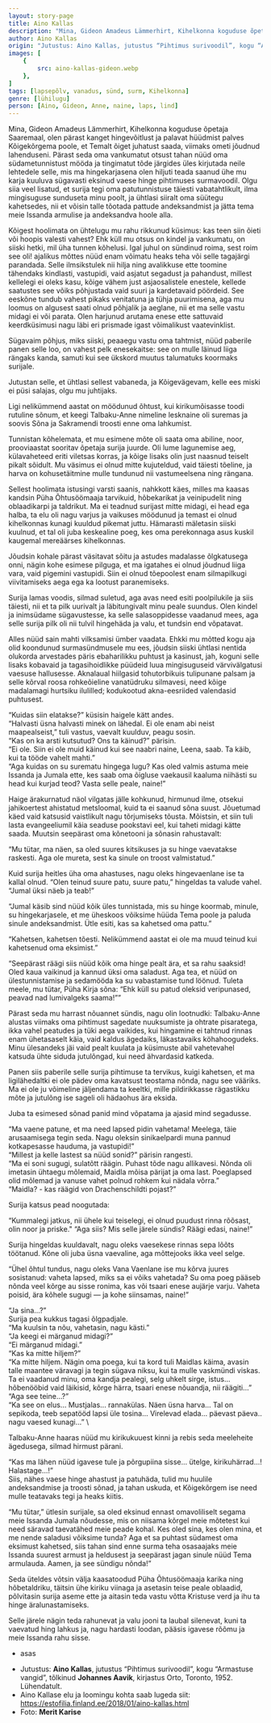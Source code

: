 ```yaml
---
layout: story-page
title: Aino Kallas
description: "Mina, Gideon Amadeus Lämmerhirt, Kihelkonna koguduse õpetaja Saaremaal, olen pärast kanget hingevõitlust ja palavat hüüdmist palves Kõigekõrgema poole, viimaks ometi jõudnud lahenduseni."
author: Aino Kallas
origin: "Jutustus: Aino Kallas, jutustus “Pihtimus surivoodil”, kogu “Armastuse vangid”, tõlkinud Johannes Aavik, kirjastus Orto, Toronto, 1952. Lühendatult."
images: [
    {
        src: aino-kallas-gideon.webp
    },
]
tags: [lapsepõlv, vanadus, sünd, surm, Kihelkonna]
genre: [lühilugu]
person: [Aino, Gideon, Anne, naine, laps, lind]
---
```


<!-- # {{$doc.title}} -->


Mina, Gideon Amadeus Lämmerhirt, Kihelkonna koguduse õpetaja Saaremaal, olen pärast kanget hingevõitlust ja palavat hüüdmist palves Kõigekõrgema poole, et Temalt õiget juhatust saada, viimaks ometi jõudnud lahenduseni. Pärast seda oma vankumatut otsust tahan nüüd oma südametunnistust mööda ja tingimatut tõde järgides üles kirjutada neile lehtedele selle, mis ma hingekarjasena olen hiljuti teada saanud ühe mu karja kuuluva sügavasti eksinud vaese hinge pihtimuses surmavoodil. Olgu siia veel lisatud, et surija tegi oma patutunnistuse täiesti vabatahtlikult, ilma mingisuguse sunduseta minu poolt, ja ühtlasi siiralt oma süütegu kahetsedes, nii et võisin talle tõotada pattude andeksandmist ja jätta tema meie Issanda armulise ja andeksandva hoole alla.

Kõigest hoolimata on ühtelugu mu rahu rikkunud küsimus: kas teen siin õieti või hoopis valesti vahest? Ehk küll mu otsus on kindel ja vankumatu, on siiski hetki, mil üha tunnen kõhelusi. Igal juhul on sündinud roima, sest roim see oli! ajalikus mõttes nüüd enam võimatu heaks teha või selle tagajärgi parandada. Selle ilmsikstulek nii hilja ning avalikkuse ette toomine tähendaks kindlasti, vastupidi, vaid asjatut segadust ja pahandust, millest kellelegi ei oleks kasu, kõige vähem just asjaosalistele enestele, kellede saatustes see võiks põhjustada vaid suuri ja kardetavaid pöördeid. See eeskõne tundub vahest pikaks venitatuna ja tühja puurimisena, aga mu loomus on algusest saati olnud põhjalik ja aeglane, nii et ma selle vastu midagi ei või parata. Olen harjunud arutama enese ette sattuvaid keerdküsimusi nagu läbi eri prismade igast võimalikust vaatevinklist. 

Sügavaim põhjus, miks siiski, peaaegu vastu oma tahtmist, nüüd paberile panen selle loo, on vahest pelk enesekaitse: see on mulle läinud liiga rängaks kanda, samuti kui see ükskord muutus talumatuks koormaks surijale.

Jutustan selle, et ühtlasi sellest vabaneda, ja Kõigevägevam, kelle ees miski ei püsi salajas, olgu mu juhtijaks.

Ligi nelikümmend aastat on möödunud õhtust, kui kirikumõisasse toodi rutuline sõnum, et keegi Talbaku-Anne nimeline lesknaine oli suremas ja soovis Sõna ja Sakramendi troosti enne oma lahkumist.

Tunnistan kõhelemata, et mu esimene mõte oli saata oma abiline, noor, prooviaastat sooritav õpetaja surija juurde. Oli lume lagunemise aeg, külavaheteed eriti viletsas korras, ja kõige lisaks olin just naasnud teiselt pikalt sõidult. Mu väsimus ei olnud mitte kujuteldud, vaid täiesti tõeline, ja harva on kohusetäitmine mulle tundunud nii vastumeelsena ning rängana.

Sellest hoolimata istusingi varsti saanis, nahkkott käes, milles ma kaasas kandsin Püha Õhtusöömaaja tarvikuid, hõbekarikat ja veinipudelit ning oblaadikarpi ja taldrikut. Ma ei teadnud surijast mitte midagi, ei head ega halba, ta elu oli nagu varjus ja vaikuses möödunud ja temast ei olnud kihelkonnas kunagi kuuldud pikemat juttu. Hämarasti mäletasin siiski kuulnud, et tal oli juba keskealine poeg, kes oma perekonnaga asus kuskil kaugemal mereäärses kihelkonnas.

Jõudsin kohale pärast väsitavat sõitu ja astudes madalasse õlgkatusega onni, nägin kohe esimese pilguga, et ma igatahes ei olnud jõudnud liiga vara, vaid pigemini vastupidi. Siin ei olnud tõepoolest enam silmapilkugi viivitamiseks aega ega ka lootust paranemiseks.

Surija lamas voodis, silmad suletud, aga avas need esiti poolpilukile ja siis täiesti, nii et ta pilk uurivalt ja läbitungivalt minu peale suundus. Olen kindel ja inimsüdame sügavustesse, ka selle salasoppidesse vaadanud mees, aga selle surija pilk oli nii tulvil hingehäda ja valu, et tundsin end võpatavat.

Alles nüüd sain mahti vilksamisi ümber vaadata. Ehkki mu mõtted kogu aja olid koondunud surmasündmusele mu ees, jõudsin siiski ühtlasi nentida olukorda arvestades päris ebaharilikku puhtust ja kasinust, jah, koguni selle lisaks kobavaid ja tagasihoidlikke püüdeid luua mingisuguseid värvivälgatusi vaesuse hallusesse. Aknalaual hiilgasid tohutorbikuis tulipunane palsam ja selle kõrval roosa rohkeõieline vanatüdruku silmavesi, need kõige madalamagi hurtsiku ilulilled; kodukootud akna-eesriided valendasid puhtusest.

“Kuidas siin elatakse?” küsisin haigele kätt andes. \
“Halvasti üsna halvasti minek on lähedal. Ei ole enam abi neist maapealseist,” tuli vastus, vaevalt kuulduv, peagu sosin. \
“Kas on ka arsti kutsutud? Ons ta käinud?” pärisin. \
“Ei ole. Siin ei ole muid käinud kui see naabri naine, Leena, saab. Ta käib, kui ta tööde vahelt mahti.” \
“Aga kuidas on su surematu hingega lugu? Kas oled valmis astuma meie Issanda ja Jumala ette, kes saab oma õigluse vaekausil kaaluma niihästi su head kui kurjad teod? Vasta selle peale, naine!”

Haige ärakurnatud näol vilgatas jälle kohkunud, hirmunud ilme, otsekui jahikoertest ahistatud metsloomal, kuid ta ei saanud sõna suust. Jõuetumad käed vaid katsusid vaistlikult nagu tõrjumiseks tõusta. Mõistsin, et siin tuli lasta evangeeliumil käia seaduse pookstavi eel, kui taheti midagi kätte saada. Muutsin seepärast oma kõnetooni ja sõnasin rahustavalt:

“Mu tütar, ma näen, sa oled suures kitsikuses ja su hinge vaevatakse raskesti. Aga ole mureta, sest ka sinule on troost valmistatud.”

Kuid surija heitles üha oma ahastuses, nagu oleks hingevaenlane ise ta kallal olnud. “Olen teinud suure patu, suure patu,” hingeldas ta valude vahel. “Jumal üksi näeb ja teab!”

“Jumal käsib sind nüüd kõik üles tunnistada, mis su hinge koormab, minule, su hingekarjasele, et me üheskoos võiksime hüüda Tema poole ja paluda sinule andeksandmist. Ütle esiti, kas sa kahetsed oma pattu.”

“Kahetsen, kahetsen tõesti. Nelikümmend aastat ei ole ma muud teinud kui kahetsenud oma eksimist.”

“Seepärast räägi siis nüüd kõik oma hinge pealt ära, et sa rahu saaksid! Oled kaua vaikinud ja kannud üksi oma saladust. Aga tea, et nüüd on ülestunnistamise ja sedamööda ka su vabastamise tund löönud. Tuleta meele, mu tütar, Püha Kirja sõna: “Ehk küll su patud oleksid veripunased, peavad nad lumivalgeks saama!””

Pärast seda mu harrast nõuannet sündis, nagu olin lootnudki: Talbaku-Anne alustas viimaks oma pihtimust sagedate nuuksumiste ja ohtrate pisaratega, ikka vahel peatudes ja tüki aega vaikides, kui hingamine ei tahtnud rinnas enam ühetasaselt käia, vaid kaldus ägedaiks, läkastavaiks köhahoogudeks. Minu ülesandeks jäi vaid pealt kuulata ja küsimuste abil vahetevahel katsuda ühte siduda jutulõngad, kui need ähvardasid katkeda.

Panen siis paberile selle surija pihtimuse ta tervikus, kuigi kahetsen, et ma ligilähedaltki ei ole pädev oma kavatsust teostama nõnda, nagu see vääriks. Ma ei ole ju võimeline jäljendama ta keeltki, mille pildirikkasse rägastikku mõte ja jutulõng ise sageli oli hädaohus ära eksida.

Juba ta esimesed sõnad panid mind võpatama ja ajasid mind segadusse.

“Ma vaene patune, et ma need lapsed pidin vahetama! Meelega, täie arusaamisega tegin seda. Nagu oleksin sinikaelpardi muna pannud kotkapesasse hauduma, ja vastupidi!” \
“Millest ja kelle lastest sa nüüd sonid?” pärisin rangesti. \
“Ma ei soni sugugi, sulatõtt räägin. Puhast tõde nagu allikavesi. Nõnda oli imetasin ühtaegu mõlemaid, Maidla mõisa pärijat ja oma last. Poeglapsed olid mõlemad ja vanuse vahet polnud rohkem kui nädala võrra.” \
“Maidla? - kas räägid von Drachenschildti pojast?”

Surija katsus pead noogutada:

“Kummalegi jatkus, nii ühele kui teiselegi, ei olnud puudust rinna rõõsast, olin noor ja priske." “Aga siis? Mis selle järele sündis? Räägi edasi, naine!”

Surija hingeldas kuuldavalt, nagu oleks vaesekese rinnas sepa lõõts töötanud. Kõne oli juba üsna vaevaline, aga mõttejooks ikka veel selge.

“Ühel õhtul tundus, nagu oleks Vana Vaenlane ise mu kõrva juures sosistanud: vaheta lapsed, miks sa ei võiks vahetada? Su oma poeg pääseb nõnda veel kõrge au sisse ronima, kas või tsaari enese aujärje varju. Vaheta poisid, ära kõhele sugugi — ja kohe siinsamas, naine!”

“Ja sina...?” \
Surija pea kukkus tagasi õlgpadjale. \
“Ma kuulsin ta nõu, vahetasin, nagu kästi.” \
“Ja keegi ei märganud midagi?” \
“Ei märganud midagi.” \
“Kas ka mitte hiljem?” \
“Ka mitte hiljem. Nägin oma poega, kui ta kord tuli Maidlas käima, avasin talle maantee väravagi ja tegin sügava niksu, kui ta mulle vaskmündi viskas. Ta ei vaadanud minu, oma kandja pealegi, selg uhkelt sirge, istus... hõbenööbid vaid läikisid, kõrge härra, tsaari enese nõuandja, nii räägiti...” \
“Aga see teine...?” \
“Ka see on elus... Mustjalas... rannakülas. Näen üsna harva... Tal on sepikoda, teeb sepatööd lapsi üle tosina... Virelevad elada... päevast päeva.. nagu vaesed kunagi...” \

Talbaku-Anne haaras nüüd mu kirikukuuest kinni ja rebis seda meeleheite ägedusega, silmad hirmust pärani.

“Kas ma lähen nüüd igavese tule ja põrgupiina sisse... ütelge, kirikuhärrad...! Halastage...!” \
Siis, nähes vaese hinge ahastust ja patuhäda, tulid mu huulile andeksandmise ja troosti sõnad, ja tahan uskuda, et Kõigekõrgem ise need mulle teatavaks tegi ja heaks kiitis.

“Mu tütar,” ütlesin surijale, sa oled eksinud ennast omavoliliselt segama meie Issanda Jumala nõudesse, mis on niisama kõrgel meie mõtetest kui need säravad taevatähed meie peade kohal. Kes oled sina, kes olen mina, et me nende saladusi võiksime tunda? Aga et sa puhtast südamest oma eksimust kahetsed, siis tahan sind enne surma teha osasaajaks meie Issanda suurest armust ja heldusest ja seepärast jagan sinule nüüd Tema armulauda. Aamen, ja see sündigu nõnda!”

Seda üteldes võtsin välja kaasatoodud Püha Õhtusöömaaja karika ning hõbetaldriku, täitsin ühe kiriku viinaga ja asetasin teise peale oblaadid, põlvitasin surija aseme ette ja aitasin teda vastu võtta Kristuse verd ja ihu ta hinge äralunastamiseks.

Selle järele nägin teda rahunevat ja valu jooni ta laubal silenevat, kuni ta vaevatud hing lahkus ja, nagu hardasti loodan, pääsis igavese rõõmu ja meie Issanda rahu sisse.

<!-- Täägid uppuma ruttama kükitama kaapima lamama -->


<story-author :author="author" :origin="origin"></story-author>



<details-wrapper summary="Mis mõtted tekkisid?">

- asas

</details-wrapper>


<details-wrapper summary="Allikad" class="text-sm" icon="icon-park-outline:document-folder">

- Jutustus: **Aino Kallas**, jutustus “Pihtimus surivoodil”, kogu “Armastuse vangid”, tõlkinud **Johannes Aavik**, kirjastus Orto, Toronto, 1952. Lühendatult.
- Aino Kallase elu ja loomingu kohta saab lugeda siit: https://estofilia.finland.ee/2018/01/aino-kallas.html
- Foto: **Merit Karise**

</details-wrapper>

